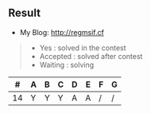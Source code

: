 ## Result
- My Blog: http://regmsif.cf

> * Yes : solved in the contest
> * Accepted : solved after contest
> * Waiting : solving

\# | A | B | C | D | E | F | G
---|---|---|---|---|---|---|---
14| Y | Y | Y | A | A | / | /

